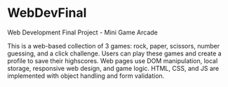 # WebDevFinal
Web Development Final Project - Mini Game Arcade

This is a web-based collection of 3 games: rock, paper, scissors, number guessing, and a click challenge. Users can play these games and create a profile to save their highscores. Web pages use DOM manipulation, local storage, responsive web design, and game logic. HTML, CSS, and JS are implemented with object handling and form validation.
